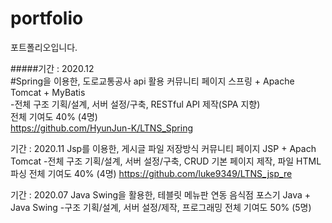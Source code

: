 # portfolio
포트폴리오입니다.


#####기간 : 2020.12   
#Spring을 이용한, 도로교통공사 api 활용 커뮤니티 페이지
스프링 + Apache Tomcat + MyBatis   
-전체 구조 기획/설계, 서버 설정/구축, RESTful API 제작(SPA 지향)   
전체 기여도 40% (4명)   
https://github.com/HyunJun-K/LTNS_Spring   


기간 : 2020.11
Jsp를 이용한, 게시글 파일 저장방식 커뮤니티 페이지
JSP + Apach Tomcat
-전체 구조 기획/설계, 서버 설정/구축, CRUD 기본 페이지 제작, 파일 HTML 파싱 
전체 기여도 40% (4명)
https://github.com/luke9349/LTNS_jsp_re



기간 : 2020.07
Java Swing을 활용한, 테블릿 메뉴판 연동 음식점 포스기 
Java + Java Swing
-구조 기획/설계, 서버 설정/제작, 프로그래밍 
전체 기여도 50% (5명)
